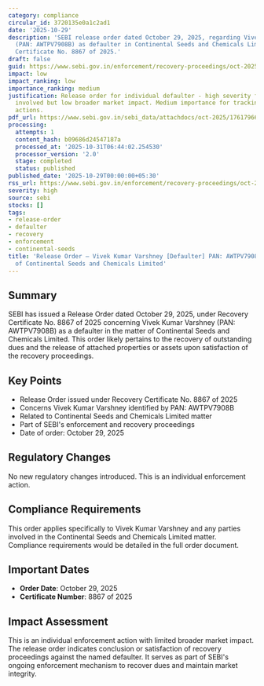 ```yaml
---
category: compliance
circular_id: 3720135e0a1c2ad1
date: '2025-10-29'
description: 'SEBI release order dated October 29, 2025, regarding Vivek Kumar Varshney
  (PAN: AWTPV7908B) as defaulter in Continental Seeds and Chemicals Limited case under
  Certificate No. 8867 of 2025.'
draft: false
guid: https://www.sebi.gov.in/enforcement/recovery-proceedings/oct-2025/release-order-vivek-kumar-varshney-defaulter-pan-awtpv7908b-in-the-matter-of-continental-seeds-and-chemicals-limited-certificate-no-8867-of-2025-_97523.html
impact: low
impact_ranking: low
importance_ranking: medium
justification: Release order for individual defaulter - high severity for the individual
  involved but low broader market impact. Medium importance for tracking enforcement
  actions.
pdf_url: https://www.sebi.gov.in/sebi_data/attachdocs/oct-2025/1761796657302.pdf
processing:
  attempts: 1
  content_hash: b09686d24547187a
  processed_at: '2025-10-31T06:44:02.254530'
  processor_version: '2.0'
  stage: completed
  status: published
published_date: '2025-10-29T00:00:00+05:30'
rss_url: https://www.sebi.gov.in/enforcement/recovery-proceedings/oct-2025/release-order-vivek-kumar-varshney-defaulter-pan-awtpv7908b-in-the-matter-of-continental-seeds-and-chemicals-limited-certificate-no-8867-of-2025-_97523.html
severity: high
source: sebi
stocks: []
tags:
- release-order
- defaulter
- recovery
- enforcement
- continental-seeds
title: 'Release Order – Vivek Kumar Varshney [Defaulter] PAN: AWTPV7908B in the matter
  of Continental Seeds and Chemicals Limited'
---
```


## Summary

SEBI has issued a Release Order dated October 29, 2025, under Recovery Certificate No. 8867 of 2025 concerning Vivek Kumar Varshney (PAN: AWTPV7908B) as a defaulter in the matter of Continental Seeds and Chemicals Limited. This order likely pertains to the recovery of outstanding dues and the release of attached properties or assets upon satisfaction of the recovery proceedings.

## Key Points

- Release Order issued under Recovery Certificate No. 8867 of 2025
- Concerns Vivek Kumar Varshney identified by PAN: AWTPV7908B
- Related to Continental Seeds and Chemicals Limited matter
- Part of SEBI's enforcement and recovery proceedings
- Date of order: October 29, 2025

## Regulatory Changes

No new regulatory changes introduced. This is an individual enforcement action.

## Compliance Requirements

This order applies specifically to Vivek Kumar Varshney and any parties involved in the Continental Seeds and Chemicals Limited matter. Compliance requirements would be detailed in the full order document.

## Important Dates

- **Order Date**: October 29, 2025
- **Certificate Number**: 8867 of 2025

## Impact Assessment

This is an individual enforcement action with limited broader market impact. The release order indicates conclusion or satisfaction of recovery proceedings against the named defaulter. It serves as part of SEBI's ongoing enforcement mechanism to recover dues and maintain market integrity.